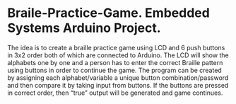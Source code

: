 # Braile-Practice-Game. Embedded Systems Arduino Project.

The idea is to create a braille practice game using LCD and 6 push buttons in 3x2 order both of which are connected to Arduino. The LCD will show the alphabets one by one and a person has to enter the correct Braille pattern using buttons in order to continue the game.
The program can be created by assigning each alphabet/variable a unique button combination/password and then compare it by taking input from buttons.
If the buttons are pressed in correct order, then “true” output will be generated and game continues.
